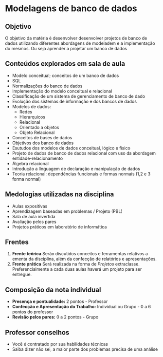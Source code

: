 # Modelagens de banco de dados

## Objetivo
O objetivo da matéria é desenvolver desenvolver projetos de banco de dados utilizando diferentes abordagens de modeladem e a implementação do mesmos. Ou seja aprender a projetar um banco de dados

## Conteúdos explorados em sala de aula
- Modelo conceitual; conceitos de um banco de dados 
- SQL
- Normalizações do banco de dados
- Implementação do modelo conceitual e relacional
- Classificação de um sistema de gerenciamento de banco de dado
- Evolução dos sistemas de informação e dos bancos de dados
- Modelos de dados:
  -   Redes
  -   Hierarquicos
  -   Relacional
  -   Orientado a objetos
  -   Objeto Relacional
-   Conceitos de bases de dados
-   Objetivos dos banco de dados
-   Esutudos dos modelos de dados conceitual, lógico e físico
-   Projeto de dados de banco de dados relacional com uso da abordagem entidade-relacionamento
-   Álgebra relacional
-   Introdução a línguagem de declaração e manipulação de dados
-   Teoria relacional: dependências funcionais e formas normais (1,2 e 3 forma normal)  
## Medologias utilizadas na disciplina
- Aulas expositivas
- Aprendizagem baseadas em problemas / Projeto (PBL)
- Sala de aula invertida
- Avaliação pelos pares
- Projetos práticos em laboratório de informática

## Frentes
1. **Frente teórica**
Serão discutidos conceitos e ferramentas relativos a ementa da disciplina, além da confecção de relatórios e apresentações.
2. **Frente prática**
Será realizada na forma de *Projetos* extraclasse. Preferencialmente a cada duas aulas haverá um projeto para ser entregue.
 
## Composição da nota individual
- **Presença e pontualidade:** 2 pontos - Professor
- **Confecção e Apresentação do Trabalho:** Individual ou Grupo - 0 a 6 pontos do professor
- **Revisão pelos pares:** 0 a 2 pontos - Grupo
## Professor conselhos
- Você é contratado por sua habilidades técnicas
- Saiba dizer não sei, a maior parte dos problemas precisa de uma análise
